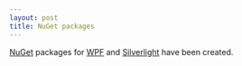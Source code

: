 ```yaml
---
layout: post
title: NuGet packages
---
```


[NuGet][nuget] packages for [WPF][wpf] and [Silverlight][sl] have been created.

[nuget]: http://www.nuget.org/
[wpf]: http://www.nuget.org/packages/OxyPlot.Wpf/
[sl]: http://www.nuget.org/packages/OxyPlot.Silverlight/
